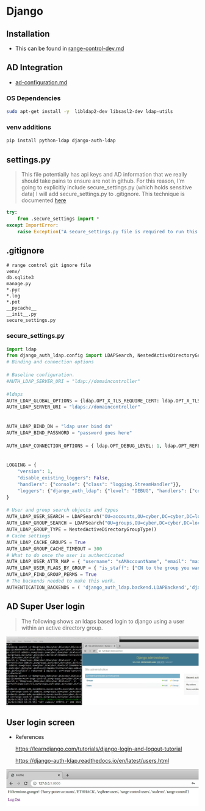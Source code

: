 # Django

## Installation

* This can be found in  [range-control-dev.md](range-control-dev.md) 

## AD Integration

* [ad-configuration.md](ad-configuration.md) 

### OS Dependencies

```bash
sudo apt-get install -y  libldap2-dev libsasl2-dev ldap-utils
```

### venv additions

```bash
pip install python-ldap django-auth-ldap
```

## settings.py

> This file potentially has api keys and AD information that we really should take pains to ensure are not in github.  For this reason, I'm going to explicitly include secure_settings.py (which holds sensitive data) I will add secure_settings.py to .gitignore.  This technique is documented [here](https://djangostars.com/blog/configuring-django-settings-best-practices/)

```python
try:
    from .secure_settings import *
except ImportError:
    raise Exception("A secure_settings.py file is required to run this project")
```

## .gitignore

```
# range control git ignore file
venv/
db.sqlite3
manage.py
*.pyc
*.log
*.pot
__pycache__
__init__.py
secure_settings.py

```

### secure_settings.py

```python
import ldap 
from django_auth_ldap.config import LDAPSearch, NestedActiveDirectoryGroupType 
# Binding and connection options 

# Baseline configuration.
#AUTH_LDAP_SERVER_URI = "ldap://domaincontroller"

#ldaps
AUTH_LDAP_GLOBAL_OPTIONS = {ldap.OPT_X_TLS_REQUIRE_CERT: ldap.OPT_X_TLS_NEVER}
AUTH_LDAP_SERVER_URI = "ldaps://domaincontroller"


AUTH_LDAP_BIND_DN = "ldap user bind dn"
AUTH_LDAP_BIND_PASSWORD = "password goes here"

AUTH_LDAP_CONNECTION_OPTIONS = { ldap.OPT_DEBUG_LEVEL: 1, ldap.OPT_REFERRALS: 0, } 


LOGGING = {
    "version": 1,
    "disable_existing_loggers": False,
    "handlers": {"console": {"class": "logging.StreamHandler"}},
    "loggers": {"django_auth_ldap": {"level": "DEBUG", "handlers": ["console"]}},
}

# User and group search objects and types 
AUTH_LDAP_USER_SEARCH = LDAPSearch("OU=accounts,OU=cyber,DC=cyber,DC=local", ldap.SCOPE_SUBTREE, "(sAMAccountName=%(user)s)") 
AUTH_LDAP_GROUP_SEARCH = LDAPSearch("OU=groups,OU=cyber,DC=cyber,DC=local", ldap.SCOPE_SUBTREE, "(objectClass=group)") 
AUTH_LDAP_GROUP_TYPE = NestedActiveDirectoryGroupType() 
# Cache settings 
AUTH_LDAP_CACHE_GROUPS = True 
AUTH_LDAP_GROUP_CACHE_TIMEOUT = 300 
# What to do once the user is authenticated 
AUTH_LDAP_USER_ATTR_MAP = { "username": "sAMAccountName", "email": "mail" } 
AUTH_LDAP_USER_FLAGS_BY_GROUP = { "is_staff": ["CN to the group you want to have access to the admin site"], "is_superuser": ["identify the super users with a CN to the group"] } 
AUTH_LDAP_FIND_GROUP_PERMS = True 
# The backends needed to make this work. 
AUTHENTICATION_BACKENDS = ( 'django_auth_ldap.backend.LDAPBackend','django.contrib.auth.backends.ModelBackend') 
```



## AD Super User login

> The following shows an ldaps based login to django using a user within an active directory group.

![image-20221014082709905](django.assets/image-20221014082709905.png) 

## User login screen

* References

  https://learndjango.com/tutorials/django-login-and-logout-tutorial

  https://django-auth-ldap.readthedocs.io/en/latest/users.html

![image-20221025123604435](django.assets/image-20221025123604435.png) 
